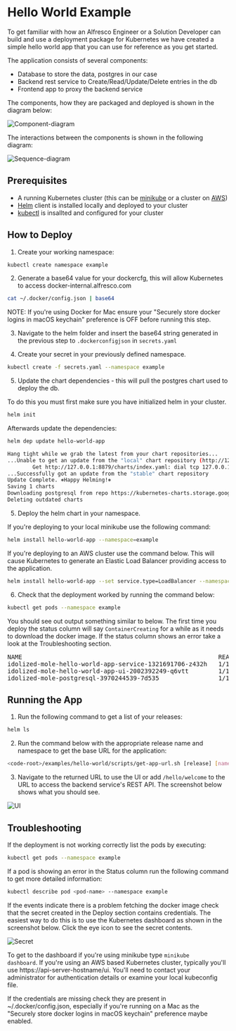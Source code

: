 # Hello World Example 

To get familiar with how an Alfresco Engineer or a Solution Developer can build and use a deployment package for Kubernetes we have created a simple hello world app that you can use for reference as you get started.

The application consists of several components:
- Database to store the data, postgres in our case
- Backend rest service to Create/Read/Update/Delete entries in the db
- Frontend app to proxy the backend service

The components, how they are packaged and deployed is shown in the diagram below:

![Component-diagram](./diagrams/component-diagram.png "component-diagram")

The interactions between the components is shown in the following diagram:

![Sequence-diagram](./diagrams/sequence-diagram.png "sequence-diagram")

## Prerequisites

- A running Kubernetes cluster (this can be [minikube](https://kubernetes.io/docs/getting-started-guides/minikube/) or a cluster on [AWS](https://aws.amazon.com/blogs/compute/kubernetes-clusters-aws-kops/))
- [Helm](https://github.com/kubernetes/helm/blob/master/docs/install.md) client is installed locally and deployed to your cluster
- [kubectl](https://kubernetes.io/docs/tasks/tools/install-kubectl/) is insallted and configured for your cluster

## How to Deploy

1. Create your working namespace:

```bash
kubectl create namespace example 
```

2. Generate a base64 value for your dockercfg, this will allow Kubernetes to access docker-internal.alfresco.com

```bash
cat ~/.docker/config.json | base64 
```

NOTE: If you're using Docker for Mac ensure your "Securely store docker logins in macOS keychain" preference is OFF before running this step.

3. Navigate to the helm folder and insert the base64 string generated in the previous step to <code>.dockerconfigjson</code> in <code>secrets.yaml</code>

4. Create your secret in your previously defined namespace.

```bash
kubectl create -f secrets.yaml --namespace example
```
5. Update the chart dependencies - this will pull the postgres chart used to deploy the db.

To do this you must first make sure you have initialized helm in your cluster.
```bash
helm init
```
Afterwards update the dependencies:
```bash
helm dep update hello-world-app

Hang tight while we grab the latest from your chart repositories...
...Unable to get an update from the "local" chart repository (http://127.0.0.1:8879/charts):
        Get http://127.0.0.1:8879/charts/index.yaml: dial tcp 127.0.0.1:8879: getsockopt: connection refused
...Successfully got an update from the "stable" chart repository
Update Complete. ⎈Happy Helming!⎈
Saving 1 charts
Downloading postgresql from repo https://kubernetes-charts.storage.googleapis.com
Deleting outdated charts
```

5. Deploy the helm chart in your namespace.

If you're deploying to your local minikube use the following command:

```bash
helm install hello-world-app --namespace=example
```

If you're deploying to an AWS cluster use the command below. This will cause Kubernetes to generate an Elastic Load Balancer providing access to the application.

```bash
helm install hello-world-app --set service.type=LoadBalancer --namespace=example
```

6. Check that the deployment worked by running the command below:

```bash
kubectl get pods --namespace example
```

You should see out output something similar to below. The first time you deploy the status column will say <code>ContainerCreating</code> for a while as it needs to download the docker image. If the status column shows an error take a look at the Troubleshooting section.

<pre>
NAME                                                     READY     STATUS    RESTARTS   AGE
idolized-mole-hello-world-app-service-1321691706-z432h   1/1       Running   1          1d
idolized-mole-hello-world-app-ui-2002392249-q6vtt        1/1       Running   0          1d
idolized-mole-postgresql-3970244539-7d535                1/1       Running   0          1d
</pre>

## Running the App

1. Run the following command to get a list of your releases:

```bash
helm ls
```

2. Run the command below with the appropriate release name and namespace to get the base URL for the application:

```bash
<code-root>/examples/hello-world/scripts/get-app-url.sh [release] [namespace]
```

3. Navigate to the returned URL to use the UI or add <code>/hello/welcome</code> to the URL to access the backend service's REST API. The screenshot below shows what you should see.

![UI](./diagrams/app-ui.png)

## Troubleshooting

If the deployment is not working correctly list the pods by executing:

```bash
kubectl get pods --namespace example
```

If a pod is showing an error in the Status column run the following command to get more detailed information:

```bash
kubectl describe pod <pod-name> --namespace example
```

If the events indicate there is a problem fetching the docker image check that the secret created in the Deploy section contains credentials. The easiest way to do this is to use the Kubernetes dashboard as shown in the screenshot below. Click the eye icon to see the secret contents.

![Secret](./diagrams/secrets-in-dashboard.png)

To get to the dashboard if you're using minikube type <code>minikube dashboard</code>. If you're using an AWS based Kubernetes cluster, typically you'll use https://api-server-hostname/ui. You'll need to contact your administrator for authentication details or examine your local kubeconfig file.

If the credentials are missing check they are present in ~/.docker/config.json, especially if you're running on a Mac as the "Securely store docker logins in macOS keychain" preference maybe enabled.